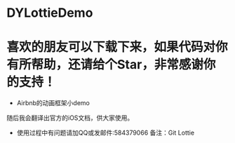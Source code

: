 DYLottieDemo
=
喜欢的朋友可以下载下来，如果代码对你有所帮助，还请给个Star，非常感谢你的支持！
= 
 * Airbnb的动画框架小demo
 
 随后我会翻译出官方的iOS文档，供大家使用。

 - 使用过程中有问题请加QQ或发邮件:584379066 备注：Git Lottie


